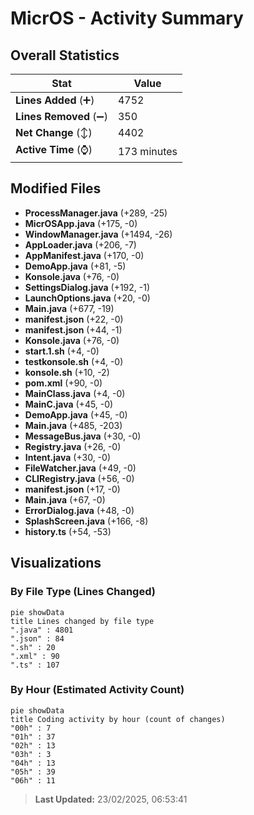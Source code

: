 # MicrOS - Activity Summary 

## Overall Statistics

| Stat                   | Value                                                             |
| ---------------------- | ----------------------------------------------------------------- |
| **Lines Added** (➕)   | 4752                                          |
| **Lines Removed** (➖) | 350                                        |
| **Net Change** (↕)    | 4402                |
| **Active Time** (⌚)   | 173 minutes |


## Modified Files
- **ProcessManager.java** (+289, -25)
- **MicrOSApp.java** (+175, -0)
- **WindowManager.java** (+1494, -26)
- **AppLoader.java** (+206, -7)
- **AppManifest.java** (+170, -0)
- **DemoApp.java** (+81, -5)
- **Konsole.java** (+76, -0)
- **SettingsDialog.java** (+192, -1)
- **LaunchOptions.java** (+20, -0)
- **Main.java** (+677, -19)
- **manifest.json** (+22, -0)
- **manifest.json** (+44, -1)
- **Konsole.java** (+76, -0)
- **start.1.sh** (+4, -0)
- **testkonsole.sh** (+4, -0)
- **konsole.sh** (+10, -2)
- **pom.xml** (+90, -0)
- **MainClass.java** (+4, -0)
- **MainC.java** (+45, -0)
- **DemoApp.java** (+45, -0)
- **Main.java** (+485, -203)
- **MessageBus.java** (+30, -0)
- **Registry.java** (+26, -0)
- **Intent.java** (+30, -0)
- **FileWatcher.java** (+49, -0)
- **CLIRegistry.java** (+56, -0)
- **manifest.json** (+17, -0)
- **Main.java** (+67, -0)
- **ErrorDialog.java** (+48, -0)
- **SplashScreen.java** (+166, -8)
- **history.ts** (+54, -53)

## Visualizations

### By File Type (Lines Changed)

```mermaid
pie showData
title Lines changed by file type
".java" : 4801
".json" : 84
".sh" : 20
".xml" : 90
".ts" : 107
```

### By Hour (Estimated Activity Count)

```mermaid
pie showData
title Coding activity by hour (count of changes)
"00h" : 7
"01h" : 37
"02h" : 13
"03h" : 3
"04h" : 13
"05h" : 39
"06h" : 11
```


> **Last Updated:** 23/02/2025, 06:53:41
